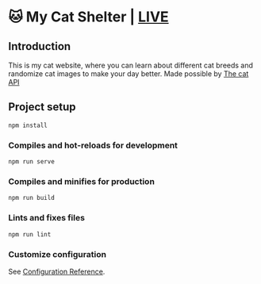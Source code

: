 # :cat: My Cat Shelter | [LIVE]( https://linhnguyen-511.github.io/cat-website/#/)

## Introduction
This is my cat website, where you can learn about different cat breeds and randomize cat images to make your day better. 
Made possible by [The cat API](https://thecatapi.com/)

## Project setup
```
npm install
```

### Compiles and hot-reloads for development
```
npm run serve
```

### Compiles and minifies for production
```
npm run build
```

### Lints and fixes files
```
npm run lint
```

### Customize configuration
See [Configuration Reference](https://cli.vuejs.org/config/).
